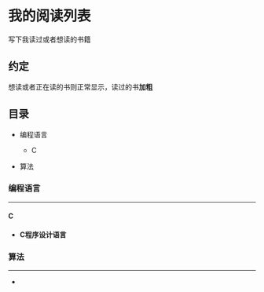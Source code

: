 # 我的阅读列表
写下我读过或者想读的书籍
## 约定
想读或者正在读的书则正常显示，读过的书**加粗**
## 目录
* 编程语言
  * C

* 算法
### 编程语言
---
#### C
* **C程序设计语言**
### 算法
---
* 
